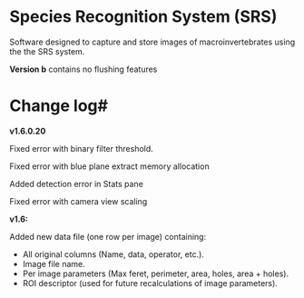 # Species Recognition System (SRS)

Software designed to capture and store images of macroinvertebrates using the the SRS system.

**Version b** contains no flushing features

# Change log#

**v1.6.0.20**

Fixed error with binary filter threshold.

Fixed error with blue plane extract memory allocation

Added detection error in Stats pane

Fixed error with camera view scaling


**v1.6:**

Added new data file (one row per image) containing:
- All original columns (Name, data, operator, etc.).
- Image file name.
- Per image parameters (Max feret, perimeter, area, holes, area + holes).
- ROI descriptor (used for future recalculations of image parameters).


